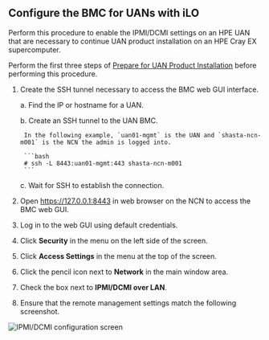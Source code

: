 ## Configure the BMC for UANs with iLO

Perform this procedure to enable the IPMI/DCMI settings on an HPE UAN that are necessary to continue UAN product installation on an HPE Cray EX supercomputer.

Perform the first three steps of [Prepare for UAN Product Installation](Prepare_for_UAN_Product_Installation.md#prepare-for-uan-product-installation) before performing this procedure.

1. Create the SSH tunnel necessary to access the BMC web GUI interface.

    a. Find the IP or hostname for a UAN.

    b. Create an SSH tunnel to the UAN BMC.

        In the following example, `uan01-mgmt` is the UAN and `shasta-ncn-m001` is the NCN the admin is logged into.

        ```bash
        # ssh -L 8443:uan01-mgmt:443 shasta-ncn-m001
        ```

    c. Wait for SSH to establish the connection.

2. Open https://127.0.0.1:8443 in web browser on the NCN to access the BMC web GUI.

3. Log in to the web GUI using default credentials.

4. Click **Security** in the menu on the left side of the screen.

5. Click **Access Settings** in the menu at the top of the screen.

6. Click the pencil icon next to **Network** in the main window area.

7. Check the box next to **IPMI/DCMI over LAN**.

8. Ensure that the remote management settings match the following screenshot.

![IPMI/DCMI configuration screen](installation_prereqs/images/HPE_UAN_BMC_IPMI_DCMI_configuration.png)
